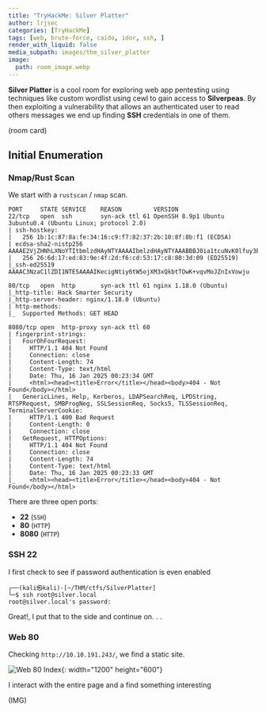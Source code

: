 ```yaml
---
title: "TryHackMe: Silver Platter"
author: lrjsec
categories: [TryHackMe]
tags: [web, brute-force, caido, idor, ssh, ]
render_with_liquid: false
media_subpath: images/thm_silver_platter
image:
  path: room_image.webp
---
```


**Silver Platter** is a cool room for exploring web app pentesting using techniques like custom wordlist using cewl to gain access to **Silverpeas**. By then exploiting a vulnerability that allows an authenticated user to read others messages we end up finding **SSH** credentials in one of them.

(room  card)

## Initial Enumeration

### Nmap/Rust Scan

We start with a `rustscan` / `nmap` scan.

```console
PORT     STATE SERVICE    REASON         VERSION
22/tcp   open  ssh        syn-ack ttl 61 OpenSSH 8.9p1 Ubuntu 3ubuntu0.4 (Ubuntu Linux; protocol 2.0)
| ssh-hostkey: 
|   256 1b:1c:87:8a:fe:34:16:c9:f7:82:37:2b:10:8f:8b:f1 (ECDSA)
| ecdsa-sha2-nistp256 AAAAE2VjZHNhLXNoYTItbmlzdHAyNTYAAAAIbmlzdHAyNTYAAABBBJ0ia1tcuNvK0lfuy3Ep2dsElFfxouO3VghX5Rltu77M33pFvTeCn9t5A8NReq3felAqPi+p+/0eRRfYuaeHRT4=
|   256 26:6d:17:ed:83:9e:4f:2d:f6:cd:53:17:c8:80:3d:09 (ED25519)
|_ssh-ed25519 AAAAC3NzaC1lZDI1NTE5AAAAIKecigNtiy6tW5ojXM3xQkbtTOwK+vqvMoJZnIxVowju

80/tcp   open  http       syn-ack ttl 61 nginx 1.18.0 (Ubuntu)
|_http-title: Hack Smarter Security
|_http-server-header: nginx/1.18.0 (Ubuntu)
| http-methods: 
|_  Supported Methods: GET HEAD

8080/tcp open  http-proxy syn-ack ttl 60
| fingerprint-strings: 
|   FourOhFourRequest: 
|     HTTP/1.1 404 Not Found
|     Connection: close
|     Content-Length: 74
|     Content-Type: text/html
|     Date: Thu, 16 Jan 2025 00:23:34 GMT
|     <html><head><title>Error</title></head><body>404 - Not Found</body></html>
|   GenericLines, Help, Kerberos, LDAPSearchReq, LPDString, RTSPRequest, SMBProgNeg, SSLSessionReq, Socks5, TLSSessionReq, TerminalServerCookie: 
|     HTTP/1.1 400 Bad Request
|     Content-Length: 0
|     Connection: close
|   GetRequest, HTTPOptions: 
|     HTTP/1.1 404 Not Found
|     Connection: close
|     Content-Length: 74
|     Content-Type: text/html
|     Date: Thu, 16 Jan 2025 00:23:33 GMT
|_    <html><head><title>Error</title></head><body>404 - Not Found</body></html>
```

There are three open ports:

- **22** (`SSH`)
- **80** (`HTTP`)
- **8080** (`HTTP`)

### SSH 22

I first check to see if password authentication is even enabled

```
┌──(kali㉿kali)-[~/THM/ctfs/SilverPlatter]
└─$ ssh root@silver.local 
root@silver.local's password:
```

Great!, I put that to the side and continue on. . .

### Web 80

Checking `http://10.10.191.243/`, we find a static site.

![Web 80 Index](web_80_index.webp){: width="1200" height="600"}

I interact with the entire page and a find something interesting

(IMG)
